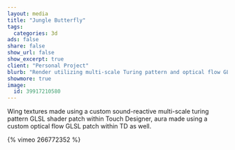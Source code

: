 ```yaml
---
layout: media
title: "Jungle Butterfly"
tags:
  categories: 3d
ads: false
share: false
show_url: false
show_excerpt: true
client: "Personal Project"
blurb: "Render utilizing multi-scale Turing pattern and optical flow GLSL shaders in Touch Designer."
showmore: true
image:
  id: 39917210580
---
```


Wing textures made using a custom sound-reactive multi-scale turing pattern GLSL shader patch within Touch Designer, aura made using a custom optical flow GLSL patch within TD as well.

{% vimeo 266772352 %}